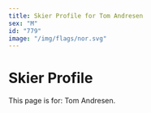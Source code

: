```yaml
---
title: Skier Profile for Tom Andresen
sex: "M"
id: "779"
image: "/img/flags/nor.svg" 
---
```


# Skier Profile

This page is for: Tom Andresen.
    
